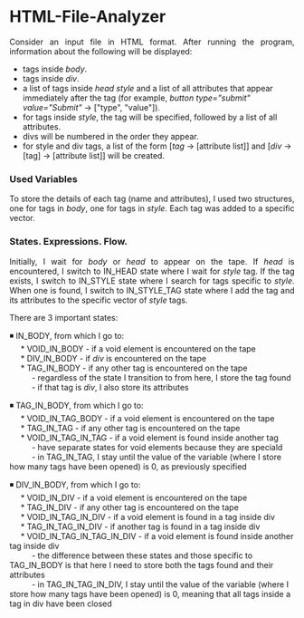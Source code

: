 # HTML-File-Analyzer


<p align="justify">
Consider an input file in HTML format. After running the program, information about the following will be displayed:
</p>

* tags inside *body*. <br>
* tags inside *div*. <br>
* a list of tags inside *head* *style* and a list of all attributes that appear immediately after the tag (for example, *button type="submit" value="Submit"* -> ["type", "value"]). <br>
* for tags inside *style*, the tag will be specified, followed by a list of all attributes. <br>
* divs will be numbered in the order they appear. <br>
* for style and div tags, a list of the form [*tag* -> [attribute list]] and [*div* -> [tag] -> [attribute list]] will be created. <br>


### Used Variables

<p align="justify">
To store the details of each tag (name and attributes), I used two structures, one for tags in <em>body</em>, one for tags in <em>style</em>. Each tag was added to a specific vector.
</p>


### States. Expressions. Flow.

<p align="justify">
Initially, I wait for <em> body </em> or <em>head</em> to appear on the tape.
If <em>head</em> is encountered, I switch to IN_HEAD state where I wait for <em>style</em> tag. If the tag exists, I switch to IN_STYLE state where I search for tags specific to <em>style</em>. When one is found, I switch to IN_STYLE_TAG state where I add the tag and its attributes to the specific vector of <em>style</em> tags.
</p>

There are 3 important states:

:black_medium_small_square: IN_BODY, from which I go to: <br>
&nbsp;&nbsp;&nbsp;&nbsp;&nbsp;* VOID_IN_BODY - if a void element is encountered on the tape <br>
&nbsp;&nbsp;&nbsp;&nbsp;&nbsp;* DIV_IN_BODY - if <em>div</em> is encountered on the tape<br>
&nbsp;&nbsp;&nbsp;&nbsp;&nbsp;* TAG_IN_BODY - if any other tag is encountered on the tape<br>
&nbsp;&nbsp;&nbsp;&nbsp;&nbsp;&nbsp;&nbsp;&nbsp;&nbsp;&nbsp;- regardless of the state I transition to from here, I store the tag found<br>
&nbsp;&nbsp;&nbsp;&nbsp;&nbsp;&nbsp;&nbsp;&nbsp;&nbsp;&nbsp;- if that tag is <em>div</em>, I also store its attributes<br>

:black_medium_small_square: TAG_IN_BODY, from which I go to: <br>
&nbsp;&nbsp;&nbsp;&nbsp;&nbsp;* VOID_IN_TAG_BODY - if a void element is encountered on the tape <br>
&nbsp;&nbsp;&nbsp;&nbsp;&nbsp;* TAG_IN_TAG - if any other tag is encountered on the tape<br>
&nbsp;&nbsp;&nbsp;&nbsp;&nbsp;* VOID_IN_TAG_IN_TAG - if a void element is found inside another tag<br>
&nbsp;&nbsp;&nbsp;&nbsp;&nbsp;&nbsp;&nbsp;&nbsp;&nbsp;&nbsp;- have separate states for void elements because they are speciald<br>
&nbsp;&nbsp;&nbsp;&nbsp;&nbsp;&nbsp;&nbsp;&nbsp;&nbsp;&nbsp;- in TAG_IN_TAG, I stay until the value of the variable (where I store how many tags have been opened) is 0, as previously specified<br>

:black_medium_small_square: DIV_IN_BODY, from which I go to: <br>
&nbsp;&nbsp;&nbsp;&nbsp;&nbsp;* VOID_IN_DIV - if a void element is encountered on the tape <br>
&nbsp;&nbsp;&nbsp;&nbsp;&nbsp;* TAG_IN_DIV - if any other tag is encountered on the tape<br>
&nbsp;&nbsp;&nbsp;&nbsp;&nbsp;* VOID_IN_TAG_IN_DIV - if a void element is found in a tag inside div<br>
&nbsp;&nbsp;&nbsp;&nbsp;&nbsp;* TAG_IN_TAG_IN_DIV - if another tag is found in a tag inside div<br>
&nbsp;&nbsp;&nbsp;&nbsp;&nbsp;* VOID_IN_TAG_IN_TAG_IN_DIV - if a void element is found inside another tag inside div<br>
&nbsp;&nbsp;&nbsp;&nbsp;&nbsp;&nbsp;&nbsp;&nbsp;&nbsp;&nbsp;- the difference between these states and those specific to TAG_IN_BODY is that here I need to store both the tags found and their attributes<br>
&nbsp;&nbsp;&nbsp;&nbsp;&nbsp;&nbsp;&nbsp;&nbsp;&nbsp;&nbsp;- in TAG_IN_TAG_IN_DIV, I stay until the value of the variable (where I store how many tags have been opened) is 0, meaning that all tags inside a tag in div have been closed<br>
